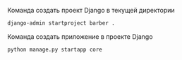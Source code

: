 Команда создать проект Django в текущей директории

```bash
django-admin startproject barber .
```

Команда создать приложение в проекте Django

```bash
python manage.py startapp core
```